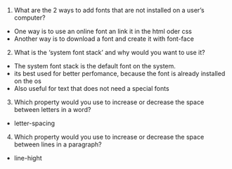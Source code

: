 1. What are the 2 ways to add fonts that are not installed on a user’s computer?
- One way is to use an online font an link it in the html oder css
- Another way is to download a font and create it with font-face 
2. What is the ‘system font stack’ and why would you want to use it?
- The system font stack is the default font on the system.
- its best used for better perfomance, because the font is already installed on the os
- Also useful for text that does not need a special fonts
3. Which property would you use to increase or decrease the space between letters in a word?
- letter-spacing
4. Which property would you use to increase or decrease the space between lines in a paragraph?
- line-hight
